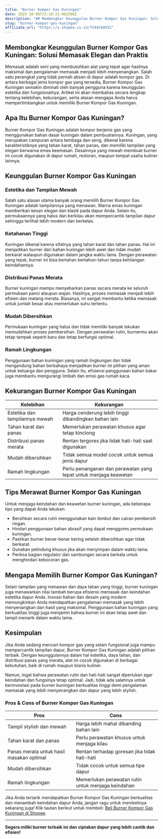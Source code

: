 ```yaml
---
title: "Burner Kompor Gas Kuningan"
date: 2025-10-08T23:10:23.003306Z
description: "## Membongkar Keunggulan Burner Kompor Gas Kuningan: Solusi Memasak Elegan dan Praktis..."
slug: "burner-kompor-gas-kuningan"
affiliate_url: "https://s.shopee.co.id/7V44C68VX2"
---
```

## Membongkar Keunggulan Burner Kompor Gas Kuningan: Solusi Memasak Elegan dan Praktis

Memasak adalah seni yang membutuhkan alat yang tepat agar hasilnya maksimal dan pengalaman memasak menjadi lebih menyenangkan. Salah satu perangkat yang tidak pernah absen di dapur adalah kompor gas. Di antara berbagai jenis kompor gas yang tersedia, Burner Kompor Gas Kuningan semakin diminati oleh banyak pengguna karena keunggulan estetika dan fungsionalnya. Artikel ini akan membahas secara lengkap tentang kelebihan, kekurangan, serta alasan mengapa Anda harus mempertimbangkan untuk memiliki Burner Kompor Gas Kuningan.

## Apa Itu Burner Kompor Gas Kuningan?

Burner Kompor Gas Kuningan adalah kompor berjenis gas yang menggunakan bahan dasar kuningan dalam pembuatannya. Kuningan, yang merupakan campuran antara tembaga dan seng, dikenal karena karakteristiknya yang tahan karat, tahan panas, dan memiliki tampilan yang elegan berwarna emas keemasan. Desainnya yang mewah membuat burner ini cocok digunakan di dapur rumah, restoran, maupun tempat usaha kuliner lainnya.

## Keunggulan Burner Kompor Gas Kuningan

### Estetika dan Tampilan Mewah
Salah satu alasan utama banyak orang memilih Burner Kompor Gas Kuningan adalah tampilannya yang menawan. Warna emas kuningan memberikan kesan elegan dan klasik pada dapur Anda. Selain itu, permukaannya yang halus dan berkilau akan mempercantik tampilan dapur sehingga terlihat lebih modern dan berkelas.

### Ketahanan Tinggi
Kuningan dikenal karena sifatnya yang tahan karat dan tahan panas. Hal ini menjadikan burner dari bahan kuningan lebih awet dan tidak mudah berkarat walaupun digunakan dalam jangka waktu lama. Dengan perawatan yang tepat, burner ini bisa bertahan bertahun-tahun tanpa kehilangan keindahannya.

### Distribusi Panas Merata
Burner kuningan mampu menyebarkan panas secara merata ke seluruh permukaan panci ataupun wajan. Hasilnya, proses memasak menjadi lebih efisien dan matang merata. Biasanya, ini sangat membantu ketika memasak untuk jumlah besar atau memerlukan suhu tertentu.

### Mudah Dibersihkan
Permukaan kuningan yang halus dan tidak memiliki banyak lekukan memudahkan proses pembersihan. Dengan perawatan rutin, burnermu akan tetap tampak seperti baru dan tetap berfungsi optimal.

### Ramah Lingkungan
Penggunaan bahan kuningan yang ramah lingkungan dan tidak mengandung bahan berbahaya menjadikan burner ini pilihan yang aman untuk keluarga dan pengguna. Selain itu, efisiensi penggunaan bahan bakar juga membantu mengurangi limbah dan emisi gas rumah kaca.

## Kekurangan Burner Kompor Gas Kuningan

| Kelebihan | Kekurangan |
|---|---|
| Estetika dan tampilannya mewah | Harga cenderung lebih tinggi dibandingkan bahan lain |
| Tahan karat dan panas | Memerlukan perawatan khusus agar tetap kinclong |
| Distribusi panas merata | Rentan tergores jika tidak hati-hati saat digunakan |
| Mudah dibersihkan | Tidak semua model cocok untuk semua jenis dapur |
| Ramah lingkungan | Perlu penanganan dan perawatan yang tepat untuk menjaga keawetan |

## Tips Merawat Burner Kompor Gas Kuningan

Untuk menjaga keindahan dan keawetan burner kuningan, ada beberapa tips yang dapat Anda lakukan:

- Bersihkan secara rutin menggunakan kain lembut dan cairan pembersih ringan.
- Hindari penggunaan bahan abrasif yang dapat menggores permukaan kuningan.
- Pastikan burner benar-benar kering setelah dibersihkan agar tidak berkarat.
- Gunakan pelindung khusus jika akan menyimpan dalam waktu lama.
- Periksa bagian regulator dan sambungan secara berkala untuk menghindari kebocoran gas.

## Mengapa Memilih Burner Kompor Gas Kuningan?

Selain tampilan yang menawan dan daya tahan yang tinggi, burner kuningan juga menawarkan nilai tambah berupa efisiensi memasak dan keindahan estetika dapur Anda. Inovasi bahan dan desain yang modern memungkinkan Anda mendapatkan pengalaman memasak yang lebih menyenangkan dan hasil yang maksimal. Penggunaan bahan kuningan yang berkualitas tinggi juga menjamin bahwa burner ini akan tetap awet dan tampil menarik dalam waktu lama.

## Kesimpulan

Jika Anda sedang mencari kompor gas yang selain fungsional juga mampu mempercantik tampilan dapur, Burner Kompor Gas Kuningan adalah pilihan terbaik. Dengan keunggulannya dalam hal estetika, daya tahan, dan distribusi panas yang merata, alat ini cocok digunakan di berbagai kebutuhan, baik di rumah maupun bisnis kuliner.

Namun, ingat bahwa perawatan rutin dan hati-hati sangat diperlukan agar keindahan dan fungsinya tetap optimal. Jadi, tidak ada salahnya untuk berinvestasi pada burner kuningan berkualitas tinggi demi pengalaman memasak yang lebih menyenangkan dan dapur yang lebih stylish.

### Pros & Cons of Burner Kompor Gas Kuningan

| Pros | Cons |
|---|---|
| Tampil stylish dan mewah | Harga lebih mahal dibanding bahan lain |
| Tahan karat dan panas | Perlu perawatan khusus untuk menjaga kilau |
| Panas merata untuk hasil masakan optimal | Rentan terhadap goresan jika tidak hati-hati |
| Mudah dibersihkan | Tidak cocok untuk semua tipe dapur |
| Ramah lingkungan | Memerlukan perawatan rutin untuk menjaga keindahan |

Jika Anda tertarik mendapatkan Burner Kompor Gas Kuningan berkualitas dan menambah keindahan dapur Anda, jangan ragu untuk membelinya sekarang juga! Klik tautan berikut untuk membeli: [Beli Burner Kompor Gas Kuningan di Shopee](https://s.shopee.co.id/7V44C68VX2).

---

**Segera miliki burner terbaik ini dan ciptakan dapur yang lebih cantik dan efisien!**